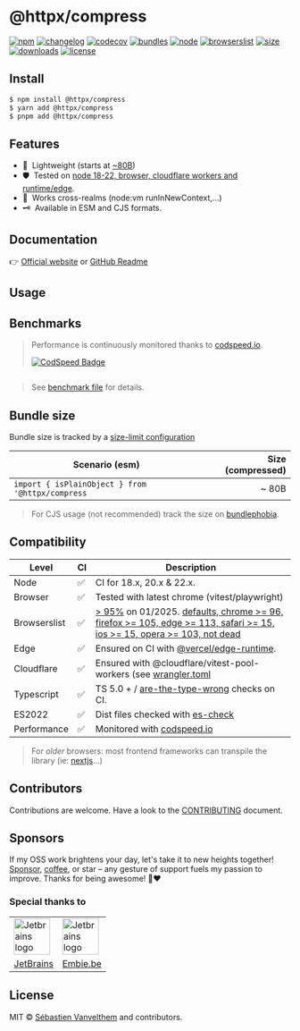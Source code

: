 # @httpx/compress

[![npm](https://img.shields.io/npm/v/@httpx/compress?style=for-the-badge&label=Npm&labelColor=444&color=informational)](https://www.npmjs.com/package/@httpx/compress)
[![changelog](https://img.shields.io/static/v1?label=&message=changelog&logo=github&style=for-the-badge&labelColor=444&color=informational)](https://github.com/belgattitude/httpx/blob/main/packages/compress/CHANGELOG.md)
[![codecov](https://img.shields.io/codecov/c/github/belgattitude/httpx?logo=codecov&label=Unit&flag=httpx-compress-unit&style=for-the-badge&labelColor=444)](https://app.codecov.io/gh/belgattitude/httpx/tree/main/packages%2Fcompress)
[![bundles](https://img.shields.io/static/v1?label=&message=cjs|esm@treeshake&logo=webpack&style=for-the-badge&labelColor=444&color=informational)](https://github.com/belgattitude/httpx/blob/main/packages/compress/.size-limit.cjs)
[![node](https://img.shields.io/static/v1?label=Node&message=18%2b&logo=node.js&style=for-the-badge&labelColor=444&color=informational)](#compatibility)
[![browserslist](https://img.shields.io/static/v1?label=Browser&message=%3E96%25&logo=googlechrome&style=for-the-badge&labelColor=444&color=informational)](#compatibility)
[![size](https://img.shields.io/bundlephobia/minzip/@httpx/compress@latest?label=Max&style=for-the-badge&labelColor=444&color=informational)](https://bundlephobia.com/package/@httpx/compress@latest)
[![downloads](https://img.shields.io/npm/dm/@httpx/compress?style=for-the-badge&labelColor=444)](https://www.npmjs.com/package/@httpx/compress)
[![license](https://img.shields.io/npm/l/@httpx/compress?style=for-the-badge&labelColor=444)](https://github.com/belgattitude/httpx/blob/main/LICENSE)

## Install

```bash
$ npm install @httpx/compress
$ yarn add @httpx/compress
$ pnpm add @httpx/compress
```

## Features

- 📐&nbsp; Lightweight (starts at [~80B](#bundle-size)) 
- 🛡️&nbsp; Tested on [node 18-22, browser, cloudflare workers and runtime/edge](#compatibility).
- 🙏&nbsp; Works cross-realms (node:vm runInNewContext,...)
- 🗝️&nbsp; Available in ESM and CJS formats.

## Documentation

👉 [Official website](https://belgattitude.github.io/httpx/compress) or [GitHub Readme](https://github.com/belgattitude/httpx/tree/main/packages/compress#readme)

## Usage

## Benchmarks

> Performance is continuously monitored thanks to [codspeed.io](https://codspeed.io/belgattitude/httpx). 
>
> [![CodSpeed Badge](https://img.shields.io/endpoint?url=https://codspeed.io/badge.json)](https://codspeed.io/belgattitude/httpx)

```
```

> See [benchmark file](https://github.com/belgattitude/httpx/blob/main/packages/compress/bench/comparative.bench.ts) for details.

## Bundle size

Bundle size is tracked by a [size-limit configuration](https://github.com/belgattitude/httpx/blob/main/packages/compress/.size-limit.ts)

| Scenario (esm)                                              | Size (compressed) |
|-------------------------------------------------------------|------------------:|
| `import { isPlainObject } from '@httpx/compress`        |             ~ 80B |

> For CJS usage (not recommended) track the size on [bundlephobia](https://bundlephobia.com/package/@httpx/compress@latest).

## Compatibility

| Level      | CI | Description                                                                                                                                                                                                                                                                                                                                                                                       |
|------------|----|---------------------------------------------------------------------------------------------------------------------------------------------------------------------------------------------------------------------------------------------------------------------------------------------------------------------------------------------------------------------------------------------------|  
| Node       | ✅  | CI for 18.x, 20.x & 22.x.                                                                                                                                                                                                                                                                                                                                                                         |
| Browser      | ✅  | Tested with latest chrome (vitest/playwright)                                                                                                                                                                                                                                                                                                                                                     |
| Browserslist | ✅  | [> 95%](https://browserslist.dev/?q=ZGVmYXVsdHMsIGNocm9tZSA%2BPSA5NiwgZmlyZWZveCA%2BPSAxMDUsIGVkZ2UgPj0gMTEzLCBzYWZhcmkgPj0gMTUsIGlvcyA%2BPSAxNSwgb3BlcmEgPj0gMTAzLCBub3QgZGVhZA%3D%3D) on 01/2025. [defaults, chrome >= 96, firefox >= 105, edge >= 113, safari >= 15, ios >= 15, opera >= 103, not dead](https://github.com/belgattitude/httpx/blob/main/packages/compress/.browserslistrc) |
| Edge         | ✅  | Ensured on CI with [@vercel/edge-runtime](https://github.com/vercel/edge-runtime).                                                                                                                                                                                                                                                                                                                | 
| Cloudflare   | ✅  | Ensured with @cloudflare/vitest-pool-workers (see [wrangler.toml](https://github.com/belgattitude/httpx/blob/main/devtools/vitest/wrangler.toml)                                                                                                                                                                                                                                                  |
| Typescript | ✅  | TS 5.0 + / [are-the-type-wrong](https://github.com/arethetypeswrong/arethetypeswrong.github.io) checks on CI.                                                                                                                                                                                                                                                                                     |
| ES2022     | ✅  | Dist files checked with [es-check](https://github.com/yowainwright/es-check)                                                                                                                                                                                                                                                                                                                      |
| Performance| ✅  | Monitored with [codspeed.io](https://codspeed.io/belgattitude/httpx)                                                                                                                                                                                                                                                                                                                              |

> For _older_ browsers: most frontend frameworks can transpile the library (ie: [nextjs](https://nextjs.org/docs/app/api-reference/next-config-js/transpilePackages)...)


## Contributors

Contributions are welcome. Have a look to the [CONTRIBUTING](https://github.com/belgattitude/httpx/blob/main/CONTRIBUTING.md) document.

## Sponsors

If my OSS work brightens your day, let's take it to new heights together!
[Sponsor](<[sponsorship](https://github.com/sponsors/belgattitude)>), [coffee](<(https://ko-fi.com/belgattitude)>),
or star – any gesture of support fuels my passion to improve. Thanks for being awesome! 🙏❤️

### Special thanks to

<table>
  <tr>
    <td>
      <a href="https://www.jetbrains.com/?ref=belgattitude" target="_blank">
         <img width="65" src="https://asset.brandfetch.io/idarKiKkI-/id53SttZhi.jpeg" alt="Jetbrains logo" />
      </a>
    </td>
    <td>
      <a href="https://www.embie.be/?ref=belgattitude" target="_blank">
        <img width="65" src="https://avatars.githubusercontent.com/u/98402122?s=200&v=4" alt="Jetbrains logo" />    
      </a>
    </td>
  </tr>
  <tr>
    <td align="center">
      <a href="https://www.jetbrains.com/?ref=belgattitude" target="_blank">JetBrains</a>
    </td>
    <td align="center">
      <a href="https://www.embie.be/?ref=belgattitude" target="_blank">Embie.be</a>
    </td>
   </tr>
</table>

## License

MIT © [Sébastien Vanvelthem](https://github.com/belgattitude) and contributors.
